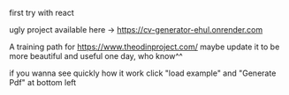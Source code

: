 first try with react 

ugly project available here -> https://cv-generator-ehul.onrender.com

A training path for https://www.theodinproject.com/ maybe update it to be more beautiful and useful one day, who know^^ 

if you wanna see quickly how it work click "load example" and "Generate Pdf" at bottom left
